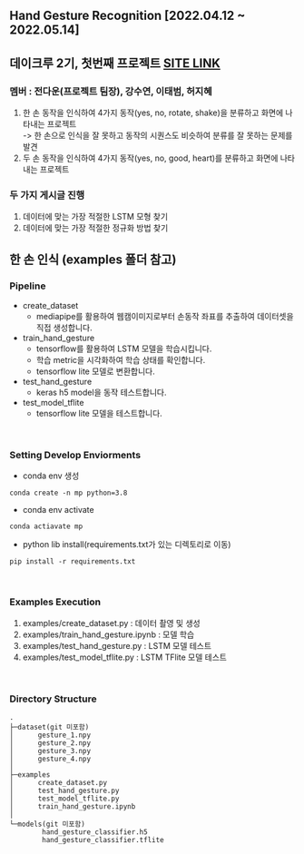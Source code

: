 ## Hand Gesture Recognition [2022.04.12 ~ 2022.05.14]
## 데이크루 2기, 첫번째 프로젝트 [SITE LINK](https://dacon.io/codeshare/4956?page=1&dtype=recent)
### 멤버 : 전다운(프로젝트 팀장), 강수연, 이태범, 허지혜

1. 한 손 동작을 인식하여 4가지 동작(yes, no, rotate, shake)을 분류하고 화면에 나타내는 프로젝트<br>
-> 한 손으로 인식을 잘 못하고 동작의 시퀀스도 비슷하여 분류를 잘 못하는 문제를 발견<br>
2. 두 손 동작을 인식하여 4가지 동작(yes, no, good, heart)를 분류하고 화면에 나타내는 프로젝트<br>

### 두 가지 게시글 진행
1. 데이터에 맞는 가장 적절한 LSTM 모형 찾기
2. 데이터에 맞는 가장 적절한 정규화 방법 찾기


## 한 손 인식 (examples 폴더 참고)
### Pipeline
- create_dataset
    - mediapipe를 활용하여 웹캠이미지로부터 손동작 좌표를 추출하여 데이터셋을 직접 생성합니다.
- train_hand_gesture
    - tensorflow를 활용하여 LSTM 모델을 학습시킵니다.
    - 학습 metric을 시각화하여 학습 상태를 확인합니다.
    - tensorflow lite 모델로 변환합니다.
- test_hand_gesture
    - keras h5 model을 동작 테스트합니다.
- test_model_tflite
    - tensorflow lite 모델을 테스트합니다.

</br>

### Setting Develop Enviorments
- conda env 생성
```
conda create -n mp python=3.8
```
- conda env activate
```
conda actiavate mp
```
- python lib install(requirements.txt가 있는 디렉토리로 이동)
```
pip install -r requirements.txt
```

</br>

### Examples Execution
1. examples/create_dataset.py : 데이터 촬영 및 생성
2. examples/train_hand_gesture.ipynb : 모델 학습
2. examples/test_hand_gesture.py : LSTM 모델 테스트
2. examples/test_model_tflite.py : LSTM TFlite 모델 테스트
 
</br>

### Directory Structure
```
.
├─dataset(git 미포함)
│      gesture_1.npy
│      gesture_2.npy
│      gesture_3.npy
│      gesture_4.npy
│
├─examples
│      create_dataset.py
│      test_hand_gesture.py
│      test_model_tflite.py
│      train_hand_gesture.ipynb
│
└─models(git 미포함)
        hand_gesture_classifier.h5
        hand_gesture_classifier.tflite
```
